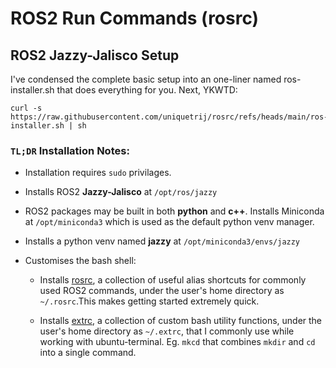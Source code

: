 # ROS2 Run Commands (rosrc)

## ROS2 Jazzy-Jalisco Setup 

I've condensed the complete basic setup into an one-liner named ros-installer.sh that does everything for you. Next, YKWTD:

```
curl -s https://raw.githubusercontent.com/uniquetrij/rosrc/refs/heads/main/ros-installer.sh | sh
```

### `TL;DR` Installation Notes:

* Installation requires `sudo` privilages.

* Installs ROS2 __Jazzy-Jalisco__ at `/opt/ros/jazzy`

* ROS2 packages may be built in both __python__ and __c++__. Installs Miniconda at `/opt/miniconda3` which is used as the default python venv manager.

* Installs a python venv named __jazzy__ at `/opt/miniconda3/envs/jazzy` 

* Customises the bash shell:

    * Installs [rosrc](./rosrc), a collection of useful alias shortcuts for commonly used ROS2 commands, under the user's home directory as `~/.rosrc`.This makes getting started extremely quick.

    * Installs [extrc](https://github.com/uniquetrij/bashrc-extensions/extrc), a collection of custom bash utility functions, under the user's home directory as `~/.extrc`, that I commonly use while working with ubuntu-terminal. Eg. `mkcd` that combines `mkdir` and `cd` into a single command.